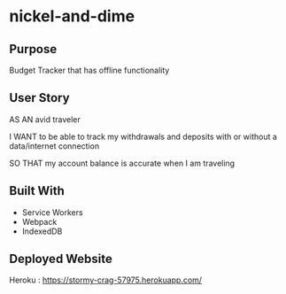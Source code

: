 # nickel-and-dime

## Purpose

Budget Tracker that has offline functionality


## User Story

AS AN avid traveler

I WANT to be able to track my withdrawals and deposits with or without a data/internet connection

SO THAT my account balance is accurate when I am traveling 

## Built With
* Service Workers
* Webpack
* IndexedDB

## Deployed Website

Heroku : https://stormy-crag-57975.herokuapp.com/



